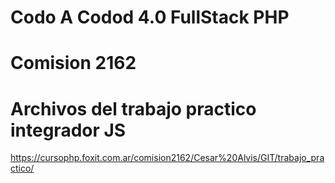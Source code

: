 # Codo A Codod 4.0  FullStack PHP

# Comision 2162

# Archivos del trabajo practico integrador JS

https://cursophp.foxit.com.ar/comision2162/Cesar%20Alvis/GIT/trabajo_practico/

